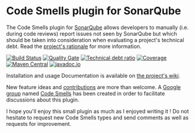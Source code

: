 # Code Smells plugin for SonarQube
The Code Smells plugin for [SonarQube](http://www.sonarqube.org/) allows developers to manually (i.e. during code reviews) report issues  not seen by SonarQube but which should be taken into consideration when evaluating a project's technical debt. Read the [project's rationale](https://github.com/QualInsight/qualinsight-plugins-sonarqube-smell/wiki/Rationale/) for more information.

[![Build Status](https://travis-ci.org/QualInsight/qualinsight-plugins-sonarqube-smell.svg?branch=master)](https://travis-ci.org/QualInsight/qualinsight-plugins-sonarqube-smell) [![Quality Gate](https://sonarqube.com/api/badges/gate?key=com.qualinsight.plugins.sonarqube:qualinsight-plugins-sonarqube-smell)](https://sonarqube.com/dashboard/index/com.qualinsight.plugins.sonarqube:qualinsight-plugins-sonarqube-smell) [![Technical debt ratio](https://sonarqube.com/api/badges/measure?key=com.qualinsight.plugins.sonarqube:qualinsight-plugins-sonarqube-smell&metric=sqale_debt_ratio)](https://sonarqube.com/dashboard/index/com.qualinsight.plugins.sonarqube:qualinsight-plugins-sonarqube-smell) [![Coverage](https://sonarqube.com/api/badges/measure?key=com.qualinsight.plugins.sonarqube:qualinsight-plugins-sonarqube-smell&metric=coverage)](https://sonarqube.com/dashboard/index/com.qualinsight.plugins.sonarqube:qualinsight-plugins-sonarqube-smell) [![Maven Central](https://maven-badges.herokuapp.com/maven-central/com.qualinsight.plugins.sonarqube/qualinsight-plugins-sonarqube-smell-api/badge.svg)](https://maven-badges.herokuapp.com/maven-central/com.qualinsight.plugins.sonarqube/qualinsight-plugins-sonarqube-smell-api) [![javadoc.io](https://javadoc-emblem.rhcloud.com/doc/com.qualinsight.plugins.sonarqube/qualinsight-plugins-sonarqube-smell-api/badge.svg)](http://www.javadoc.io/doc/com.qualinsight.plugins.sonarqube/qualinsight-plugins-sonarqube-smell-api)

Installation and usage Documentation is available on [the project's wiki](https://github.com/QualInsight/qualinsight-plugins-sonarqube-smell/wiki).

New feature ideas and [contributions](https://github.com/QualInsight/qualinsight-plugins-sonarqube-smell/wiki/Contributing) are more than welcome. A [Google group](https://groups.google.com/forum/#!forum/code-smells) named [Code Smells](https://groups.google.com/forum/#!forum/code-smells) has been created in order to facilitate discussions about this plugin.

I hope you'll enjoy this small plugin as much as I enjoyed writing it ! Do not hesitate to request new Code Smells types and send comments as well as requests for improvement. 
